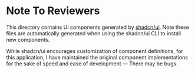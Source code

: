 # Note To Reviewers

This directory contains UI components generated by [shadcn/ui](https://ui.shadcn.com/). Note these files are automatically generated when using the shadcn/ui CLI to install new components.

While shadcn/ui encourages customization of component definitions, for this application, I have maintained the original component implementations for the sake of speed and ease of development — There may be bugs.
